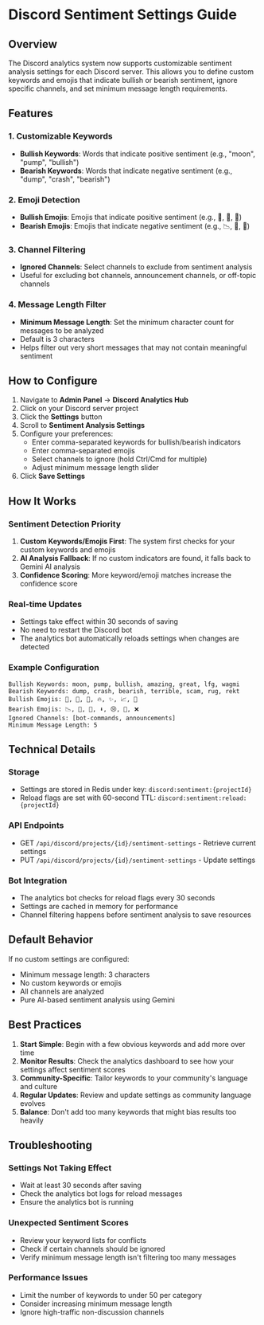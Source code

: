 # Discord Sentiment Settings Guide

## Overview

The Discord analytics system now supports customizable sentiment analysis settings for each Discord server. This allows you to define custom keywords and emojis that indicate bullish or bearish sentiment, ignore specific channels, and set minimum message length requirements.

## Features

### 1. Customizable Keywords
- **Bullish Keywords**: Words that indicate positive sentiment (e.g., "moon", "pump", "bullish")
- **Bearish Keywords**: Words that indicate negative sentiment (e.g., "dump", "crash", "bearish")

### 2. Emoji Detection
- **Bullish Emojis**: Emojis that indicate positive sentiment (e.g., 🚀, 🌙, 💎)
- **Bearish Emojis**: Emojis that indicate negative sentiment (e.g., 📉, 💩, 🔴)

### 3. Channel Filtering
- **Ignored Channels**: Select channels to exclude from sentiment analysis
- Useful for excluding bot channels, announcement channels, or off-topic channels

### 4. Message Length Filter
- **Minimum Message Length**: Set the minimum character count for messages to be analyzed
- Default is 3 characters
- Helps filter out very short messages that may not contain meaningful sentiment

## How to Configure

1. Navigate to **Admin Panel** → **Discord Analytics Hub**
2. Click on your Discord server project
3. Click the **Settings** button
4. Scroll to **Sentiment Analysis Settings**
5. Configure your preferences:
   - Enter comma-separated keywords for bullish/bearish indicators
   - Enter comma-separated emojis
   - Select channels to ignore (hold Ctrl/Cmd for multiple)
   - Adjust minimum message length slider
6. Click **Save Settings**

## How It Works

### Sentiment Detection Priority

1. **Custom Keywords/Emojis First**: The system first checks for your custom keywords and emojis
2. **AI Analysis Fallback**: If no custom indicators are found, it falls back to Gemini AI analysis
3. **Confidence Scoring**: More keyword/emoji matches increase the confidence score

### Real-time Updates

- Settings take effect within 30 seconds of saving
- No need to restart the Discord bot
- The analytics bot automatically reloads settings when changes are detected

### Example Configuration

```
Bullish Keywords: moon, pump, bullish, amazing, great, lfg, wagmi
Bearish Keywords: dump, crash, bearish, terrible, scam, rug, rekt
Bullish Emojis: 🚀, 🌙, 💎, 🔥, ✨, 📈, 💚
Bearish Emojis: 📉, 💩, 🔴, ⬇️, 😢, 🐻, ❌
Ignored Channels: [bot-commands, announcements]
Minimum Message Length: 5
```

## Technical Details

### Storage
- Settings are stored in Redis under key: `discord:sentiment:{projectId}`
- Reload flags are set with 60-second TTL: `discord:sentiment:reload:{projectId}`

### API Endpoints
- GET `/api/discord/projects/{id}/sentiment-settings` - Retrieve current settings
- PUT `/api/discord/projects/{id}/sentiment-settings` - Update settings

### Bot Integration
- The analytics bot checks for reload flags every 30 seconds
- Settings are cached in memory for performance
- Channel filtering happens before sentiment analysis to save resources

## Default Behavior

If no custom settings are configured:
- Minimum message length: 3 characters
- No custom keywords or emojis
- All channels are analyzed
- Pure AI-based sentiment analysis using Gemini

## Best Practices

1. **Start Simple**: Begin with a few obvious keywords and add more over time
2. **Monitor Results**: Check the analytics dashboard to see how your settings affect sentiment scores
3. **Community-Specific**: Tailor keywords to your community's language and culture
4. **Regular Updates**: Review and update settings as community language evolves
5. **Balance**: Don't add too many keywords that might bias results too heavily

## Troubleshooting

### Settings Not Taking Effect
- Wait at least 30 seconds after saving
- Check the analytics bot logs for reload messages
- Ensure the analytics bot is running

### Unexpected Sentiment Scores
- Review your keyword lists for conflicts
- Check if certain channels should be ignored
- Verify minimum message length isn't filtering too many messages

### Performance Issues
- Limit the number of keywords to under 50 per category
- Consider increasing minimum message length
- Ignore high-traffic non-discussion channels 